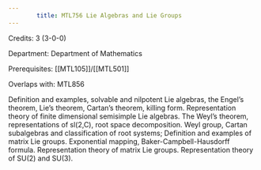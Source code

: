 ```yaml
---
        title: MTL756 Lie Algebras and Lie Groups
---
```

Credits: 3 (3-0-0)

Department: Department of Mathematics

Prerequisites: [[MTL105]]/[[MTL501]]

Overlaps with: MTL856

Definition and examples, solvable and nilpotent Lie algebras, the Engel’s theorem, Lie’s theorem, Cartan’s theorem, killing form. Representation theory of finite dimensional semisimple Lie algebras. The Weyl’s theorem, representations of sl(2,C), root space decomposition. Weyl group, Cartan subalgebras and classification of root systems; Definition and examples of matrix Lie groups. Exponential mapping, Baker-Campbell-Hausdorff formula. Representation theory of matrix Lie groups. Representation theory of SU(2) and SU(3).